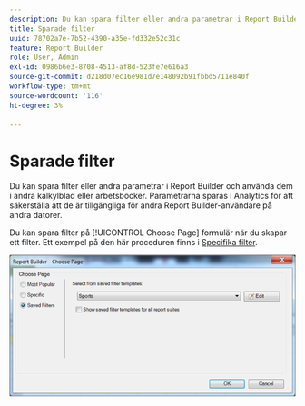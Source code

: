 ```yaml
---
description: Du kan spara filter eller andra parametrar i Report Builder och använda dem i andra kalkylblad eller arbetsböcker. Parametrarna sparas i Analytics för att säkerställa att de är tillgängliga för andra Report Builder-användare på andra datorer.
title: Sparade filter
uuid: 78702a7e-7b52-4390-a35e-fd332e52c31c
feature: Report Builder
role: User, Admin
exl-id: 0986b6e3-8708-4513-af8d-523fe7e616a3
source-git-commit: d218d07ec16e981d7e148092b91fbbd5711e840f
workflow-type: tm+mt
source-wordcount: '116'
ht-degree: 3%

---
```


# Sparade filter

Du kan spara filter eller andra parametrar i Report Builder och använda dem i andra kalkylblad eller arbetsböcker. Parametrarna sparas i Analytics för att säkerställa att de är tillgängliga för andra Report Builder-användare på andra datorer.

Du kan spara filter på [!UICONTROL Choose Page] formulär när du skapar ett filter. Ett exempel på den här proceduren finns i [Specifika filter](/help/analyze/report-builder/layout/c-filter-dimensions/t-specific-filters.md).

![Skärmbild av formuläret Välj sida och alternativ för sidorna Populärast, Specifikt och Sparat filter.](assets/choose_page_saved.png)
